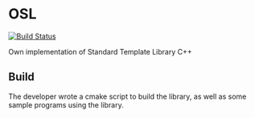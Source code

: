 # OSL
[![Build Status](https://travis-ci.org/osm1um/OSL.svg?branch=master)](https://travis-ci.org/osm1um/OSL.svg?branch=master)

Own implementation of Standard Template Library C++

## Build
The developer wrote a cmake script to build the library, as well as some sample programs using the library.
